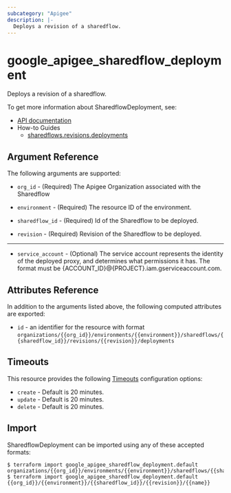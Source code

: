 ```yaml
---
subcategory: "Apigee"
description: |-
  Deploys a revision of a sharedflow.
---
```


# google\_apigee\_sharedflow\_deployment

Deploys a revision of a sharedflow.


To get more information about SharedflowDeployment, see:

* [API documentation](https://cloud.google.com/apigee/docs/reference/apis/apigee/rest/v1/organizations.environments.sharedflows.revisions.deployments)
* How-to Guides
    * [sharedflows.revisions.deployments](https://cloud.google.com/apigee/docs/reference/apis/apigee/rest/v1/organizations.environments.sharedflows.revisions.deployments)

## Argument Reference

The following arguments are supported:


* `org_id` -
  (Required)
  The Apigee Organization associated with the Sharedflow

* `environment` -
  (Required)
  The resource ID of the environment.

* `sharedflow_id` -
  (Required)
  Id of the Sharedflow to be deployed.

* `revision` -
  (Required)
  Revision of the Sharedflow to be deployed.


- - -


* `service_account` -
  (Optional)
  The service account represents the identity of the deployed proxy, and determines what permissions it has. The format must be {ACCOUNT_ID}@{PROJECT}.iam.gserviceaccount.com.


## Attributes Reference

In addition to the arguments listed above, the following computed attributes are exported:

* `id` - an identifier for the resource with format `organizations/{{org_id}}/environments/{{environment}}/sharedflows/{{sharedflow_id}}/revisions/{{revision}}/deployments`


## Timeouts

This resource provides the following
[Timeouts](https://developer.hashicorp.com/terraform/plugin/sdkv2/resources/retries-and-customizable-timeouts) configuration options:

- `create` - Default is 20 minutes.
- `update` - Default is 20 minutes.
- `delete` - Default is 20 minutes.

## Import


SharedflowDeployment can be imported using any of these accepted formats:

```
$ terraform import google_apigee_sharedflow_deployment.default organizations/{{org_id}}/environments/{{environment}}/sharedflows/{{sharedflow_id}}/revisions/{{revision}}/deployments/{{name}}
$ terraform import google_apigee_sharedflow_deployment.default {{org_id}}/{{environment}}/{{sharedflow_id}}/{{revision}}/{{name}}
```
